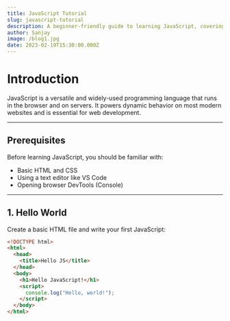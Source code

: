 ```yaml
---
title: JavaScript Tutorial
slug: javascript-tutorial
description: A beginner-friendly guide to learning JavaScript, covering syntax, variables, functions, DOM, events, and ES6 features.
author: Sanjay
image: /blog1.jpg
date: 2023-02-19T15:30:00.000Z
---
```


# Introduction

JavaScript is a versatile and widely-used programming language that runs in the browser and on servers. It powers dynamic behavior on most modern websites and is essential for web development.

---

## Prerequisites

Before learning JavaScript, you should be familiar with:

- Basic HTML and CSS
- Using a text editor like VS Code
- Opening browser DevTools (Console)

---

## 1. Hello World

Create a basic HTML file and write your first JavaScript:



```html
<!DOCTYPE html>
<html>
  <head>
    <title>Hello JS</title>
  </head>
  <body>
    <h1>Hello JavaScript!</h1>
    <script>
      console.log("Hello, world!");
    </script>
  </body>
</html>
```
